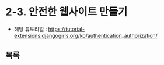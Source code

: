 # 2-3. 안전한 웹사이트 만들기
- 해당 튜토리얼 : https://tutorial-extensions.djangogirls.org/ko/authentication_authorization/



## 목록

